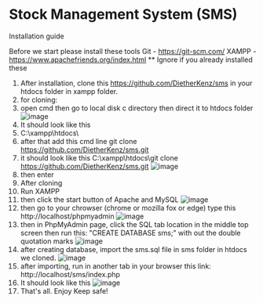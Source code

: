 # Stock Management System (SMS)

Installation guide

Before we start please install these tools
Git - https://git-scm.com/
XAMPP - https://www.apachefriends.org/index.html
** Ignore if you already installed these

1. After installation, clone this https://github.com/DietherKenz/sms in your htdocs folder in xampp folder.
2. for cloning:
3. open cmd then go to local disk c directory then direct it to htdocs folder
![image](https://user-images.githubusercontent.com/23739496/136080453-5fee6b92-5ca4-4cc1-b5f8-7a35a64f994f.png)
4. It should look like this
5. C:\xampp\htdocs\
6. after that add this cmd line git clone https://github.com/DietherKenz/sms.git
7. it should look like this C:\xampp\htdocs\git clone https://github.com/DietherKenz/sms.git 
![image](https://user-images.githubusercontent.com/23739496/136080488-88ceea20-0854-46d8-ad81-08f2f3625196.png)
8. then enter
9. After cloning
10. Run XAMPP
11. then click the start button of Apache and MySQL
![image](https://user-images.githubusercontent.com/23739496/136080546-9bf4945c-6c86-41b9-b639-e68663aadbdb.png)
12. then go to your chrowser (chrome or mozilla fox or edge) type this http://localhost/phpmyadmin
![image](https://user-images.githubusercontent.com/23739496/136080651-b0faa5c0-1462-4e46-ba91-04d04078a771.png)
13. then in PhpMyAdmin page, click the SQL tab location in the middle top screen then run this: "CREATE DATABASE sms;" with out the double quotation marks
![image](https://user-images.githubusercontent.com/23739496/136080816-a1c59a78-ba68-433c-8b39-f050d36b9e40.png)
14. after creating database, import the sms.sql file in sms folder in htdocs we cloned. 
![image](https://user-images.githubusercontent.com/23739496/136080055-3bc926b2-649a-46a1-94fd-11e24c16678f.png)
15. after importing, run in another tab in your browser this link: http://localhost/sms/index.php
16. It should look like this
![image](https://user-images.githubusercontent.com/23739496/136081162-ed6ca3c3-12f3-46ca-8069-a540fce39b65.png)
17. That's all. Enjoy Keep safe!
